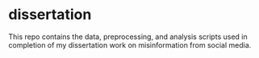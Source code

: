 # dissertation
This repo contains the data, preprocessing, and analysis scripts used in completion of my dissertation work on misinformation from social media. 
